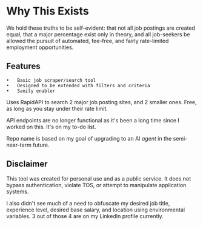 # Why This Exists

We hold these truths to be self-evident: that not all job postings are created equal, that a major percentage exist only in theory, and all job-seekers be allowed the pursuit of automated, fee-free, and fairly rate-limited employment opportunities.

## Features
	•	Basic job scraper/search tool
	•	Designed to be extended with filters and criteria
	•	Sanity enabler  

Uses RapidAPI to search 2 major job posting sites, and 2 smaller ones. Free, as long as you stay under their rate limit. 

API endpoints are no longer functional as it's been a long time since I worked on this. It's on my to-do list. 

Repo name is based on my goal of upgrading to an AI _agent_ in the semi-near-term future. 

## Disclaimer 

This tool was created for personal use and as a public service. It does not bypass authentication, violate TOS, or attempt to manipulate application systems.

I also didn't see much of a need to obfuscate my desired job title, experience level, desired base salary, and location using environmental variables. 3 out of those 4 are on my LinkedIn profile currently. 




